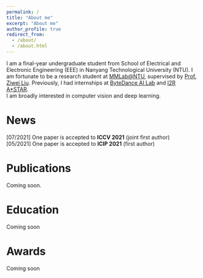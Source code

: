 ```yaml
---
permalink: /
title: "About me"
excerpt: "About me"
author_profile: true
redirect_from:
  - /about/
  - /about.html
---
```


I am a final-year undergraduate student from School of Electrical and Electronic Engineering (EEE) in Nanyang Technological University (NTU). I am fortunate to be a research student at [MMLab@NTU](https://www.mmlab-ntu.com), supervised by [Prof. Ziwei Liu](https://liuziwei7.github.io). Previously, I had internships at [ByteDance AI Lab](https://ailab.bytedance.com) and [I2R A*STAR](https://www.a-star.edu.sg/i2r).
<br />
I am broadly interested in computer vision and deep learning.


News
======
[07/2021] One paper is accepted to **ICCV 2021** (joint first author)  <br />
[05/2021] One paper is accepted to **ICIP 2021** (first author)


Publications
======
Coming soon.


Education
======
Coming soon

Awards
======
Coming soon
